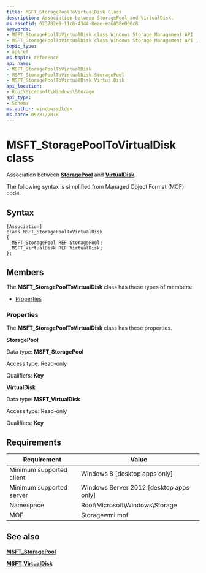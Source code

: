 ```yaml
---
title: MSFT_StoragePoolToVirtualDisk Class
description: Association between StoragePool and VirtualDisk.
ms.assetid: 623782e9-11c8-4344-8eae-ea6058e000c8
keywords:
- MSFT_StoragePoolToVirtualDisk class Windows Storage Management API
- MSFT_StoragePoolToVirtualDisk class Windows Storage Management API , described
topic_type:
- apiref
ms.topic: reference
api_name:
- MSFT_StoragePoolToVirtualDisk
- MSFT_StoragePoolToVirtualDisk.StoragePool
- MSFT_StoragePoolToVirtualDisk.VirtualDisk
api_location:
- Root\Microsoft\Windows\Storage
api_type:
- Schema
ms.author: windowssdkdev
ms.date: 05/31/2018
---
```


# MSFT\_StoragePoolToVirtualDisk class

Association between [**StoragePool**](msft-storagepool.md) and [**VirtualDisk**](msft-virtualdisk.md).

The following syntax is simplified from Managed Object Format (MOF) code.

## Syntax

``` syntax
[Association]
class MSFT_StoragePoolToVirtualDisk
{
  MSFT_StoragePool REF StoragePool;
  MSFT_VirtualDisk REF VirtualDisk;
};
```

## Members

The **MSFT\_StoragePoolToVirtualDisk** class has these types of members:

-   [Properties](#properties)

### Properties

The **MSFT\_StoragePoolToVirtualDisk** class has these properties.

 

**StoragePool**
   

Data type: **MSFT\_StoragePool**
 

Access type: Read-only
 

Qualifiers: **Key**
 

 

**VirtualDisk**
   

Data type: **MSFT\_VirtualDisk**
 

Access type: Read-only
 

Qualifiers: **Key**
 

 

## Requirements



| Requirement | Value |
|-------------------------------------|-------------------------------------------------------------------------------------------|
| Minimum supported client | Windows 8 \[desktop apps only\]                                                |
| Minimum supported server | Windows Server 2012 \[desktop apps only\]                                      |
| Namespace                | Root\\Microsoft\\Windows\\Storage                                              |
| MOF                      |  Storagewmi.mof  |



## See also

 

[**MSFT\_StoragePool**](msft-storagepool.md)
 

[**MSFT\_VirtualDisk**](msft-virtualdisk.md)
 

 

 





